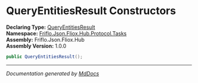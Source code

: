 ﻿<!--  
  <auto-generated>   
    The contents of this file were generated by a tool.  
    Changes to this file may be list if the file is regenerated  
  </auto-generated>   
-->

# QueryEntitiesResult Constructors

**Declaring Type:** [QueryEntitiesResult](../index.md)  
**Namespace:** [Friflo.Json.Fliox.Hub.Protocol.Tasks](../../index.md)  
**Assembly:** Friflo.Json.Fliox.Hub  
**Assembly Version:** 1.0.0

```csharp
public QueryEntitiesResult();
```
___

*Documentation generated by [MdDocs](https://github.com/ap0llo/mddocs)*
